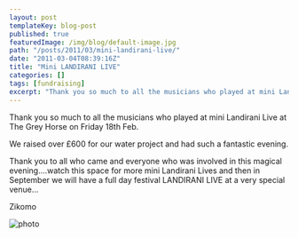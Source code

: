 ```yaml
---
layout: post
templateKey: blog-post
published: true
featuredImage: /img/blog/default-image.jpg
path: "/posts/2011/03/mini-landirani-live/"
date: "2011-03-04T08:39:16Z"
title: "Mini LANDIRANI LIVE"
categories: []
tags: [fundraising]
excerpt: "Thank you so much to all the musicians who played at mini Landirani Live at The Grey Horse on Frida..."
---
```


Thank you so much to all the musicians who played at mini Landirani Live at The Grey Horse on Friday 18th Feb.

We raised over £600 for our water project and had such a fantastic evening.

Thank you to all who came and everyone who was involved in this magical evening....watch this space for more mini Landirani Lives and then in September we will have a full day festival LANDIRANI LIVE at a very special venue...

Zikomo

![photo](https://www.landirani.org/image_library/news/full_size/4d5923134294eminilandiranilivefinal.jpg)
